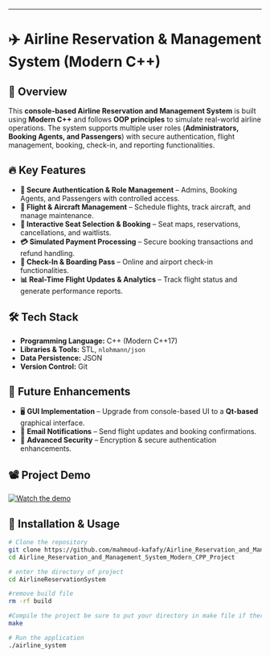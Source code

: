 
---

# ✈️ Airline Reservation & Management System (Modern C++)  

## 🚀 Overview  
This **console-based Airline Reservation and Management System** is built using **Modern C++** and follows **OOP principles** to simulate real-world airline operations. The system supports multiple user roles (**Administrators, Booking Agents, and Passengers**) with secure authentication, flight management, booking, check-in, and reporting functionalities.  

## 🔥 Key Features  
- **🔐 Secure Authentication & Role Management** – Admins, Booking Agents, and Passengers with controlled access.  
- **🛫 Flight & Aircraft Management** – Schedule flights, track aircraft, and manage maintenance.  
- **💺 Interactive Seat Selection & Booking** – Seat maps, reservations, cancellations, and waitlists.  
- **💳 Simulated Payment Processing** – Secure booking transactions and refund handling.  
- **🛃 Check-In & Boarding Pass** – Online and airport check-in functionalities.  
- **📊 Real-Time Flight Updates & Analytics** – Track flight status and generate performance reports.  

## 🛠️ Tech Stack  
- **Programming Language:** C++ (Modern C++17)  
- **Libraries & Tools:** STL, `nlohmann/json`
- **Data Persistence:** JSON
- **Version Control:** Git  

## 🔧 Future Enhancements  
- 🖥️ **GUI Implementation** – Upgrade from console-based UI to a **Qt-based** graphical interface.  
- 📧 **Email Notifications** – Send flight updates and booking confirmations.  
- 🔐 **Advanced Security** – Encryption & secure authentication enhancements.  

## 📽️ Project Demo  
[![Watch the demo](demo_thumbnail.png)](YOUR_LINKEDIN_VIDEO_URL)  

## 📂 Installation & Usage  
```bash
# Clone the repository  
git clone https://github.com/mahmoud-kafafy/Airline_Reservation_and_Management_System_Modern_CPP_Project.git  
cd Airline_Reservation_and_Management_System_Modern_CPP_Project  

# enter the directory of project
cd AirlineReservationSystem

#remove build file
rm -rf build

#Compile the project be sure to put your directory in make file if there are error and also make sure you installed g++ compiler
make

# Run the application  
./airline_system  
```

